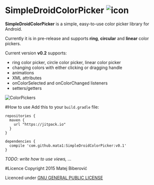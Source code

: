 # SimpleDroidColorPicker ![icon](https://github.com/mata1/SimpleDroidColorPicker/blob/master/screenshots/icon.png)
**SimpleDroidColorPicker** is a simple, easy-to-use color picker library for Android.

Currently it is in pre-release and supports **ring**, **circular** and **linear** color pickers.

Current version **v0.2** supports:
* ring color picker, circle color picker, linear color picker
* changing colors with either clicking or dragging handle
* animations
* XML attributes
* onColorSelected and onColorChanged listeners
* setters/getters

![ColorPickers](https://github.com/mata1/SimpleDroidColorPicker/blob/master/screenshots/v0.2.png)

#How to use
Add this to your `build.gradle` file:
```
repositories {
  maven {
    url "https://jitpack.io"
  }
}

dependencies {
  compile 'com.github.mata1:SimpleDroidColorPicker:v0.1'
}
```

*TODO: write how to use views, ...* 

#Licence
Copyright 2015 Matej Biberović

Licenced under  [GNU GENERAL PUBLIC LICENSE](https://www.gnu.org/licenses/gpl-2.0.html)
